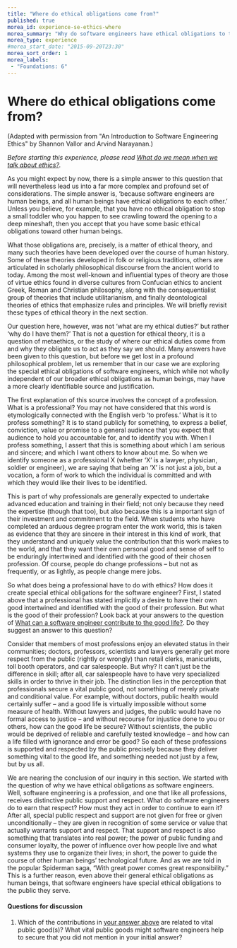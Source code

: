 ```yaml
---
title: "Where do ethical obligations come from?"
published: true
morea_id: experience-se-ethics-where
morea_summary: "Why do software engineers have ethical obligations to the public at all?"
morea_type: experience
#morea_start_date: "2015-09-20T23:30"
morea_sort_order: 1
morea_labels:
 - "Foundations: 6"
---
```


# Where do ethical obligations come from?

(Adapted with permission from "An Introduction to Software Engineering Ethics" by Shannon Vallor and Arvind Narayanan.)

*Before starting this experience, please read [What do we mean when we talk about ethics?](reading-se-ethics-intro.html).*

As you might expect by now, there is a simple answer to this question that will
nevertheless lead us into a far more complex and profound set of considerations. The
simple answer is, ‘because software engineers are human beings, and all human beings
have ethical obligations to each other.’ Unless you believe, for example, that you have no
ethical obligation to stop a small toddler who you happen to see crawling toward the
opening to a deep mineshaft, then you accept that you have some basic ethical obligations
toward other human beings.

What those obligations are, precisely, is a matter of ethical theory, and many such
theories have been developed over the course of human history. Some of these theories
developed in folk or religious traditions, others are articulated in scholarly philosophical
discourse from the ancient world to today. Among the most well-known and influential
types of theory are those of virtue ethics found in diverse cultures from Confucian ethics
to ancient Greek, Roman and Christian philosophy, along with the consequentialist
group of theories that include utilitarianism, and finally deontological theories of ethics
that emphasize rules and principles. We will briefly revisit these types of ethical theory
in the next section.

Our question here, however, was not ‘what are my ethical duties?’ but rather ‘why do I have
them?’ That is not a question for ethical theory, it is a question of metaethics, or the study
of where our ethical duties come from and why they obligate us to act as they say we
should. Many answers have been given to this question, but before we get lost in a
profound philosophical problem, let us remember that in our case we are exploring the
special ethical obligations of software engineers, which while not wholly independent of our
broader ethical obligations as human beings, may have a more clearly identifiable source
and justification.

The first explanation of this source involves the concept of a profession. What is a
professional? You may not have considered that this word is etymologically connected
with the English verb ‘to profess.’ What is it to profess something? It is to stand publicly
for something, to express a belief, conviction, value or promise to a general audience that
you expect that audience to hold you accountable for, and to identify you with. When I
profess something, I assert that this is something about which I am serious and sincere;
and which I want others to know about me. So when we identify someone as a professional
X (whether ‘X’ is a lawyer, physician, soldier or engineer), we are saying that being an ‘X’
is not just a job, but a vocation, a form of work to which the individual is committed and
with which they would like their lives to be identified.

This is part of why professionals are generally expected to undertake advanced education
and training in their field; not only because they need the expertise (though that too), but
also because this is a important sign of their investment and commitment to the field.
When students who have completed an arduous degree program enter the work world,
this is taken as evidence that they are sincere in their interest in this kind of work, that
they understand and uniquely value the contribution that this work makes to the world,
and that they want their own personal good and sense of self to be enduringly intertwined
and identified with the good of their chosen profession. Of course, people do change
professions – but not as frequently, or as lightly, as people change mere jobs.

So what does being a professional have to do with ethics? How does it create special
ethical obligations for the software engineer? First, I stated above that a professional has
stated implicitly a desire to have their own good intertwined and identified with the good
of their profession. But what is the good of their profession? Look back at your answers
to the question of [What can a software engineer contribute to the good life?](experience-se-ethics-good.html). Do they suggest an answer to this question?

Consider that members of most professions enjoy an elevated status in their communities;
doctors, professors, scientists and lawyers generally get more respect from the public
(rightly or wrongly) than retail clerks, manicurists, toll booth operators, and car
salespeople. But why? It can’t just be the difference in skill; after all, car salespeople have
to have very specialized skills in order to thrive in their job. The distinction lies in the
perception that professionals secure a vital public good, not something of merely private
and conditional value. For example, without doctors, public health would certainly suffer
– and a good life is virtually impossible without some measure of health. Without lawyers
and judges, the public would have no formal access to justice – and without recourse for
injustice done to you or others, how can the good life be secure? Without scientists, the
public would be deprived of reliable and carefully tested knowledge – and how can a life
filled with ignorance and error be good? So each of these professions is supported and
respected by the public precisely because they deliver something vital to the good life, and
something needed not just by a few, but by us all.

We are nearing the conclusion of our inquiry in this section. We started with the question
of why we have ethical obligations as software engineers. Well, software engineering is
a profession, and one that like all professions, receives distinctive public support and
respect. What do software engineers do to earn that respect? How must they act in order
to continue to earn it? After all, special public respect and support are not given for free
or given unconditionally – they are given in recognition of some service or value that
actually warrants support and respect. That support and respect is also something that
translates into real power; the power of public funding and consumer loyalty, the power
of influence over how people live and what systems they use to organize their lives; in
short, the power to guide the course of other human beings’ technological future. And as
we are told in the popular Spiderman saga, “With great power comes great responsibility.”
This is a further reason, even above their general ethical obligations as human beings,
that software engineers have special ethical obligations to the public they serve.

#### Questions for discussion

  1. Which of the contributions in [your answer above](experience-se-ethics-good.html) are related to vital
     public good(s)? What vital public goods might software engineers help to secure
     that you did not mention in your initial answer?